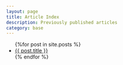 ```yaml
---
layout: page
title: Article Index
description: Previously published articles
category: base
---
```


<section id="archive">
  <ul class="post-list">
    {%for post in site.posts %}
      <li><a href="{{ site.baseurl }}{{ post.url }}">{{ post.title }}</a></li>
    {% endfor %}
  </ul>
</section>
